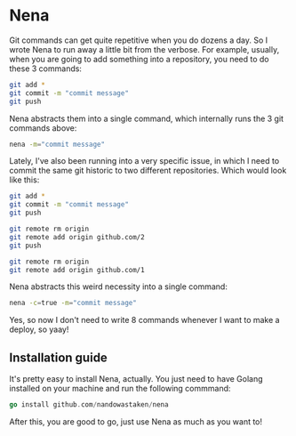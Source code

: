 # Nena

Git commands can get quite repetitive when you do dozens a day. So I wrote Nena to run away a little bit from the verbose. For example, usually, when you are going to add something into a repository, you need to do these 3 commands:

```bash
git add *
git commit -m "commit message"
git push
```

Nena abstracts them into a single command, which internally runs the 3 git commands above:

```bash
nena -m="commit message"
```

Lately, I've also been running into a very specific issue, in which I need to commit the same git historic to two different repositories. Which would look like this:

```bash
git add *
git commit -m "commit message"
git push

git remote rm origin
git remote add origin github.com/2
git push

git remote rm origin
git remote add origin github.com/1
```

Nena abstracts this weird necessity into a single command:

```bash
nena -c=true -m="commit message"
```

Yes, so now I don't need to write 8 commands whenever I want to make a deploy, so yaay!

## Installation guide

It's pretty easy to install Nena, actually. You just need to have Golang installed on your machine and run the following commmand:

```go
go install github.com/nandowastaken/nena
```

After this, you are good to go, just use Nena as much as you want to!

